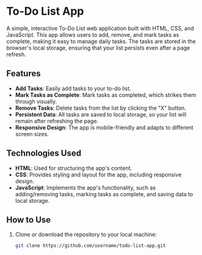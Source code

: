 # To-Do List App

A simple, interactive To-Do List web application built with HTML, CSS, and JavaScript. This app allows users to add, remove, and mark tasks as complete, making it easy to manage daily tasks. The tasks are stored in the browser's local storage, ensuring that your list persists even after a page refresh.

## Features

- **Add Tasks**: Easily add tasks to your to-do list.
- **Mark Tasks as Complete**: Mark tasks as completed, which strikes them through visually.
- **Remove Tasks**: Delete tasks from the list by clicking the "X" button.
- **Persistent Data**: All tasks are saved to local storage, so your list will remain after refreshing the page.
- **Responsive Design**: The app is mobile-friendly and adapts to different screen sizes.

## Technologies Used

- **HTML**: Used for structuring the app's content.
- **CSS**: Provides styling and layout for the app, including responsive design.
- **JavaScript**: Implements the app's functionality, such as adding/removing tasks, marking tasks as complete, and saving data to local storage.

## How to Use

1. Clone or download the repository to your local machine:
   ```bash
   git clone https://github.com/username/todo-list-app.git
